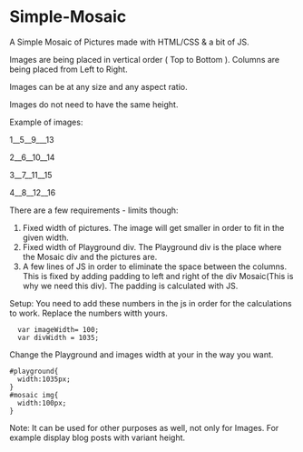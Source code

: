 Simple-Mosaic
=============

A Simple Mosaic of Pictures made with HTML/CSS &amp; a bit of JS.

Images are being placed in vertical order ( Top to Bottom ). Columns are being placed from Left to Right.

Images can be at any size and any aspect ratio.

Images do not need to have the same height.

Example of images:

1__5__9___13

2__6__10__14

3__7__11__15

4__8__12__16

There are a few requirements - limits though:

1. Fixed width of pictures. The image will get smaller in order to fit in the given width.
2. Fixed width of Playground div. The Playground div is the place where the Mosaic div and the pictures are. 
3. A few lines of JS in order to eliminate the space between the columns. This is fixed by adding padding to left and right of the div Mosaic(This is why we need this div). The padding is calculated with JS.



Setup:
You need to add these numbers in the js in order for the calculations to work. Replace the numbers witth yours.
```
  var imageWidth= 100; 
  var divWidth = 1035; 
```
Change the Playground and images width at your in the way you want.
```
#playground{
  width:1035px;
}
#mosaic img{
  width:100px;
}
```
Note: It can be used for other purposes as well, not only for Images. For example display blog posts with variant height.
